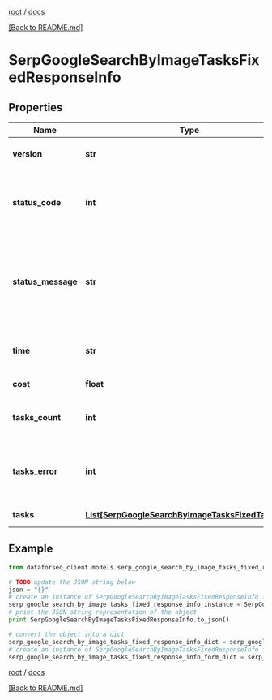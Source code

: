 [root](./../ "root") / [docs](./ "docs")

[[Back to README.md]](./../README.md "[Back to README.md]")

# SerpGoogleSearchByImageTasksFixedResponseInfo

## Properties

Name | Type | Description | Notes
------------ | ------------- | ------------- | -------------
**version** | **str** | the current version of the API | [optional]
**status_code** | **int** | general status code you can find the full list of the response codes here | [optional]
**status_message** | **str** | general informational message you can find the full list of general informational messages here | [optional]
**time** | **str** | total execution time, seconds | [optional]
**cost** | **float** | total tasks cost, USD | [optional]
**tasks_count** | **int** | the number of tasks in the tasks array | [optional]
**tasks_error** | **int** | the number of tasks in the tasks array returned with an error | [optional]
**tasks** | [**List[SerpGoogleSearchByImageTasksFixedTaskInfo]**](SerpGoogleSearchByImageTasksFixedTaskInfo.md) | array of tasks | [optional]

## Example

```python
from dataforseo_client.models.serp_google_search_by_image_tasks_fixed_response_info import SerpGoogleSearchByImageTasksFixedResponseInfo

# TODO update the JSON string below
json = "{}"
# create an instance of SerpGoogleSearchByImageTasksFixedResponseInfo from a JSON string
serp_google_search_by_image_tasks_fixed_response_info_instance = SerpGoogleSearchByImageTasksFixedResponseInfo.from_json(json)
# print the JSON string representation of the object
print SerpGoogleSearchByImageTasksFixedResponseInfo.to_json()

# convert the object into a dict
serp_google_search_by_image_tasks_fixed_response_info_dict = serp_google_search_by_image_tasks_fixed_response_info_instance.to_dict()
# create an instance of SerpGoogleSearchByImageTasksFixedResponseInfo from a dict
serp_google_search_by_image_tasks_fixed_response_info_form_dict = serp_google_search_by_image_tasks_fixed_response_info.from_dict(serp_google_search_by_image_tasks_fixed_response_info_dict)
```

  

[root](./../ "root") / [docs](./ "docs")

[[Back to README.md]](./../README.md "[Back to README.md]")